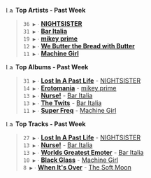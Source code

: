 <!--START_LASTFM_ARTISTS:{"period": "7day", "rows": 5}-->
<a href="https://last.fm" target="_blank"><img src="https://user-images.githubusercontent.com/17434202/215290617-e793598d-d7c9-428f-9975-156db1ba89cc.svg" alt="Last.fm Logo" width="18" height="13"/></a> **Top Artists - Past Week**

> `36 ▶️` ∙ **[NIGHTSISTER](https://www.last.fm/music/NIGHTSISTER)**<br/>
> `31 ▶️` ∙ **[Bar Italia](https://www.last.fm/music/Bar+Italia)**<br/>
> `19 ▶️` ∙ **[mikey prime](https://www.last.fm/music/mikey+prime)**<br/>
> `12 ▶️` ∙ **[We Butter the Bread with Butter](https://www.last.fm/music/We+Butter+the+Bread+with+Butter)**<br/>
> `11 ▶️` ∙ **[Machine Girl](https://www.last.fm/music/Machine+Girl)**<br/>
<!--END_LASTFM_ARTISTS-->

<!--START_LASTFM_ALBUMS:{"period": "7day", "rows": 5}-->
<a href="https://last.fm" target="_blank"><img src="https://user-images.githubusercontent.com/17434202/215290617-e793598d-d7c9-428f-9975-156db1ba89cc.svg" alt="Last.fm Logo" width="18" height="13"/></a> **Top Albums - Past Week**

> `31 ▶️` ∙ **[Lost In A Past Life](https://www.last.fm/music/NIGHTSISTER/Lost+In+A+Past+Life)** - [NIGHTSISTER](https://www.last.fm/music/NIGHTSISTER)<br/>
> `14 ▶️` ∙ **[Erotomania](https://www.last.fm/music/mikey+prime/Erotomania)** - [mikey prime](https://www.last.fm/music/mikey+prime)<br/>
> `13 ▶️` ∙ **[Nurse!](https://www.last.fm/music/Bar+Italia/Nurse!)** - [Bar Italia](https://www.last.fm/music/Bar+Italia)<br/>
> `13 ▶️` ∙ **[The Twits](https://www.last.fm/music/Bar+Italia/The+Twits)** - [Bar Italia](https://www.last.fm/music/Bar+Italia)<br/>
> `11 ▶️` ∙ **[Super Freq](https://www.last.fm/music/Machine+Girl/Super+Freq)** - [Machine Girl](https://www.last.fm/music/Machine+Girl)<br/>
<!--END_LASTFM_ALBUMS-->

<!--START_LASTFM_TRACKS:{"period": "7day", "rows": 5}-->
<a href="https://last.fm" target="_blank"><img src="https://user-images.githubusercontent.com/17434202/215290617-e793598d-d7c9-428f-9975-156db1ba89cc.svg" alt="Last.fm Logo" width="18" height="13"/></a> **Top Tracks - Past Week**

> `27 ▶️` ∙ **[Lost In A Past Life](https://www.last.fm/music/NIGHTSISTER/_/Lost+In+A+Past+Life)** - [NIGHTSISTER](https://www.last.fm/music/NIGHTSISTER)<br/>
> `13 ▶️` ∙ **[Nurse!](https://www.last.fm/music/Bar+Italia/_/Nurse!)** - [Bar Italia](https://www.last.fm/music/Bar+Italia)<br/>
> `13 ▶️` ∙ **[Worlds Greatest Emoter](https://www.last.fm/music/Bar+Italia/_/Worlds+Greatest+Emoter)** - [Bar Italia](https://www.last.fm/music/Bar+Italia)<br/>
> `10 ▶️` ∙ **[Black Glass](https://www.last.fm/music/Machine+Girl/_/Black+Glass)** - [Machine Girl](https://www.last.fm/music/Machine+Girl)<br/>
> `8 ▶️` ∙ **[When It's Over](https://www.last.fm/music/The+Soft+Moon/_/When+It%27s+Over)** - [The Soft Moon](https://www.last.fm/music/The+Soft+Moon)<br/>
<!--END_LASTFM_TRACKS-->